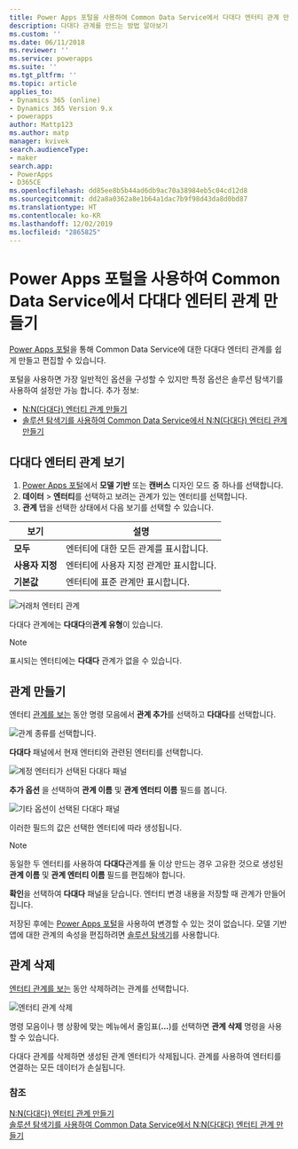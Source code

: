 ```yaml
---
title: Power Apps 포털을 사용하여 Common Data Service에서 다대다 엔터티 관계 만들기 | MicrosoftDocs
description: 다대다 관계를 만드는 방법 알아보기
ms.custom: ''
ms.date: 06/11/2018
ms.reviewer: ''
ms.service: powerapps
ms.suite: ''
ms.tgt_pltfrm: ''
ms.topic: article
applies_to:
- Dynamics 365 (online)
- Dynamics 365 Version 9.x
- powerapps
author: Mattp123
ms.author: matp
manager: kvivek
search.audienceType:
- maker
search.app:
- PowerApps
- D365CE
ms.openlocfilehash: dd85ee8b5b44ad6db9ac70a38984eb5c04cd12d8
ms.sourcegitcommit: dd2a8a0362a8e1b64a1dac7b9f98d43da8d0bd87
ms.translationtype: HT
ms.contentlocale: ko-KR
ms.lasthandoff: 12/02/2019
ms.locfileid: "2865825"
---
```

# <a name="create-many-to-many-entity-relationships-in-common-data-service-using-power-apps-portal"></a>Power Apps 포털을 사용하여 Common Data Service에서 다대다 엔터티 관계 만들기

[Power Apps 포털](https://make.powerapps.com/?utm_source=padocs&utm_medium=linkinadoc&utm_campaign=referralsfromdoc)을 통해 Common Data Service에 대한 다대다 엔터티 관계를 쉽게 만들고 편집할 수 있습니다.

포털을 사용하면 가장 일반적인 옵션을 구성할 수 있지만 특정 옵션은 솔루션 탐색기를 사용하여 설정만 가능 합니다. 추가 정보: 
- [N:N(다대다) 엔터티 관계 만들기](create-edit-nn-relationships.md)
- [솔루션 탐색기를 사용하여 Common Data Service에서 N:N(다대다) 엔터티 관계 만들기](create-edit-nn-relationships-solution-explorer.md)

## <a name="view-many-to-many-entity-relationships"></a>다대다 엔터티 관계 보기

1. [Power Apps 포털](https://make.powerapps.com/?utm_source=padocs&utm_medium=linkinadoc&utm_campaign=referralsfromdoc)에서 **모델 기반** 또는 **캔버스** 디자인 모드 중 하나를 선택합니다.
2. **데이터** > **엔터티**를 선택하고 보려는 관계가 있는 엔터티를 선택합니다.
3. **관계** 탭을 선택한 상태에서 다음 보기를 선택할 수 있습니다. 

 |보기|설명|
 |--|--|
 |**모두**| 엔터티에 대한 모든 관계를 표시합니다.|
 |**사용자 지정**|엔터티에 사용자 지정 관계만 표시합니다.|
 |**기본값**|엔터티에 표준 관계만 표시합니다.|
<!-- TODO: What is the actual difference between All and Default? -->

![거래처 엔터티 관계](media/view-account-relationships-portal.png)

다대다 관계에는 **다대다**의**관계 유형**이 있습니다.

> [!NOTE]
> 표시되는 엔터티에는 **다대다** 관계가 없을 수 있습니다.

## <a name="create-relationships"></a>관계 만들기

엔터티 [관계를 보는](#view-many-to-many-entity-relationships) 동안 명령 모음에서 **관계 추가**를 선택하고 **다대다**를 선택합니다.

![관계 종류를 선택합니다.](media/add-relationship-menu-portal.png)

**다대다** 패널에서 현재 엔터티와 관련된 엔터티를 선택합니다.

![계정 엔터티가 선택된 다대다 패널](media/many-to-many-panel-1.png)

**추가 옵션** 을 선택하여 **관계 이름** 및 **관계 엔터티 이름** 필드를 봅니다.

![기타 옵션이 선택된 다대다 패널](media/many-to-many-panel-2.png)

이러한 필드의 값은 선택한 엔터티에 따라 생성됩니다.

> [!NOTE]
> 동일한 두 엔터티를 사용하여 **다대다**관계를 둘 이상 만드는 경우 고유한 것으로 생성된 **관계 이름** 및 **관계 엔터티 이름** 필드를 편집해야 합니다.

**확인**을 선택하여 **다대다** 패널을 닫습니다. 엔터티 변경 내용을 저장할 때 관계가 만들어집니다. 

저장된 후에는 [Power Apps 포털](https://make.powerapps.com/?utm_source=padocs&utm_medium=linkinadoc&utm_campaign=referralsfromdoc)을 사용하여 변경할 수 있는 것이 없습니다. 모델 기반 앱에 대한 관계의 속성을 편집하려면 [솔루션 탐색기](create-edit-nn-relationships-solution-explorer.md)를 사용합니다.

## <a name="delete-relationships"></a>관계 삭제

[엔터티 관계를 보는](#view-many-to-many-entity-relationships) 동안 삭제하려는 관계를 선택합니다.

![엔터티 관계 삭제](media/delete-entity-relationship-portal.png)

명령 모음이나 행 상황에 맞는 메뉴에서 줄임표(**...**)를 선택하면 **관계 삭제** 명령을 사용할 수 있습니다.

다대다 관계를 삭제하면 생성된 관계 엔터티가 삭제됩니다. 관계를 사용하여 엔터티를 연결하는 모든 데이터가 손실됩니다.

### <a name="see-also"></a>참조

[N:N(다대다) 엔터티 관계 만들기](create-edit-nn-relationships.md)<br />
[솔루션 탐색기를 사용하여 Common Data Service에서 N:N(다대다) 엔터티 관계 만들기](create-edit-nn-relationships-solution-explorer.md)
